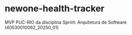 # newone-health-tracker
MVP PUC-RIO da disciplina Sprint: Arquitetura de Software (40530010062_20250_01)
